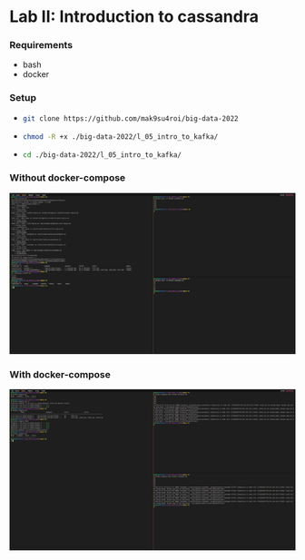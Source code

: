 # Lab II: Introduction to cassandra


### Requirements
- bash
- docker


### Setup
-   ```bash
    git clone https://github.com/mak9su4roi/big-data-2022
    ```
-   ```bash
    chmod -R +x ./big-data-2022/l_05_intro_to_kafka/
    ```
-   ```bash
    cd ./big-data-2022/l_05_intro_to_kafka/
    ```

### Without docker-compose
![](./media/scripts.png)

### With docker-compose
![](./media/compose.png)
